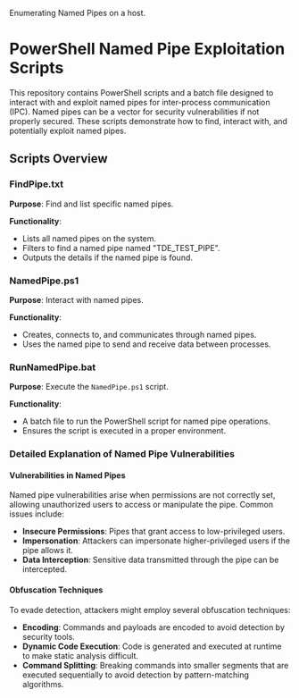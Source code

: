 Enumerating Named Pipes on a host.
# PowerShell Named Pipe Exploitation Scripts

This repository contains PowerShell scripts and a batch file designed to interact with and exploit named pipes for inter-process communication (IPC). Named pipes can be a vector for security vulnerabilities if not properly secured. These scripts demonstrate how to find, interact with, and potentially exploit named pipes.

## Scripts Overview

### FindPipe.txt

**Purpose**: Find and list specific named pipes.

**Functionality**:
- Lists all named pipes on the system.
- Filters to find a named pipe named "TDE_TEST_PIPE".
- Outputs the details if the named pipe is found.

### NamedPipe.ps1

**Purpose**: Interact with named pipes.

**Functionality**:
- Creates, connects to, and communicates through named pipes.
- Uses the named pipe to send and receive data between processes.

### RunNamedPipe.bat

**Purpose**: Execute the `NamedPipe.ps1` script.

**Functionality**:
- A batch file to run the PowerShell script for named pipe operations.
- Ensures the script is executed in a proper environment.

### Detailed Explanation of Named Pipe Vulnerabilities

#### Vulnerabilities in Named Pipes

Named pipe vulnerabilities arise when permissions are not correctly set, allowing unauthorized users to access or manipulate the pipe. Common issues include:

- **Insecure Permissions**: Pipes that grant access to low-privileged users.
- **Impersonation**: Attackers can impersonate higher-privileged users if the pipe allows it.
- **Data Interception**: Sensitive data transmitted through the pipe can be intercepted.

#### Obfuscation Techniques

To evade detection, attackers might employ several obfuscation techniques:

- **Encoding**: Commands and payloads are encoded to avoid detection by security tools.
- **Dynamic Code Execution**: Code is generated and executed at runtime to make static analysis difficult.
- **Command Splitting**: Breaking commands into smaller segments that are executed sequentially to avoid detection by pattern-matching algorithms.
